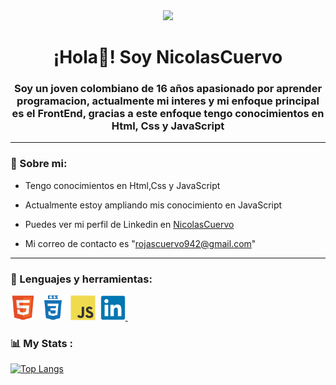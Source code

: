 <div id="Header" align="center">

   <img src="https://media.giphy.com/media/iIqmM5tTjmpOB9mpbn/giphy.gif" width="200">
   <h1 align="center""">¡Hola👋! Soy NicolasCuervo</h1>
   <h3 align="center">Soy un joven colombiano de 16 años apasionado por aprender programacion,
    actualmente mi interes y mi enfoque principal es el FrontEnd,
    gracias a este enfoque tengo conocimientos en Html, Css y JavaScript</h3>

</div>

---

###  🧑 Sobre mi:

- Tengo conocimientos en Html,Css y JavaScript

- Actualmente estoy ampliando mis conocimiento en JavaScript

- Puedes ver mi perfil de Linkedin en [NicolasCuervo](https://www.linkedin.com/in/nicolas-esteban-rojas-cuervo-9b72831ba/)

- Mi correo de contacto es "rojascuervo942@gmail.com"

---

<div align="left">
    <h3>🔨 Lenguajes y herramientas:</h3>
    <div>
        <img src="https://github.com/devicons/devicon/blob/master/icons/html5/html5-original.svg" title="HTML5" alt="HTML" width="40" height="40"/>&nbsp;
        <img src="https://github.com/devicons/devicon/blob/master/icons/css3/css3-plain-wordmark.svg"  title="CSS3" alt="CSS" width="40" height="40"/>&nbsp;
        <img src="https://github.com/devicons/devicon/blob/master/icons/javascript/javascript-original.svg" title="JavaScript" alt="JavaScript" width="40"           height="40"/>&nbsp;
        <a href="https://www.linkedin.com/in/nicolas-esteban-rojas-cuervo-9b72831ba/"><img                                                                           src="https://github.com/devicons/devicon/blob/master/icons/linkedin/linkedin-original.svg" title="Linkedin" alt="React" width="40"                           height="40"/>&nbsp;</a>
     </div>
   
</div>

### 📊 My Stats :

[![Top Langs](https://github-readme-stats.vercel.app/api/top-langs/?username=NicolasEstebanCuervo&theme=tokyonight)](https://github.com/anuraghazra/github-readme-stats)
